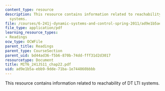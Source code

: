 ```yaml
---
content_type: resource
description: This resource contains information related to reachability of DT LTI
  systems.
file: /courses/6-241j-dynamic-systems-and-control-spring-2011/ad9e1b5aebb99dde71ba1e744860bbbb_MIT6_241JS11_chap22.pdf
file_type: application/pdf
learning_resource_types:
- Readings
ocw_type: OCWFile
parent_title: Readings
parent_type: CourseSection
parent_uid: bd44ad36-f5b6-870b-74dd-fff31d2d3017
resourcetype: Document
title: MIT6_241JS11_chap22.pdf
uid: ad9e1b5a-ebb9-9dde-71ba-1e744860bbbb
---
```

This resource contains information related to reachability of DT LTI systems.


